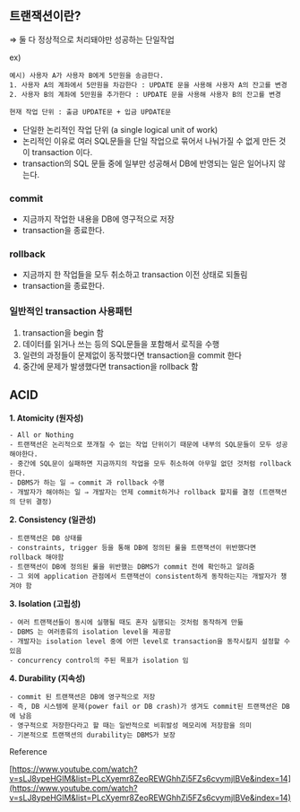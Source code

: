 ## 트랜잭션이란?

⇒ 둘 다 정상적으로 처리돼야만 성공하는 단일작업 

ex) 

```
예시) 사용자 A가 사용자 B에게 5만원을 송금한다.
1. 사용자 A의 계좌에서 5만원을 차감한다 : UPDATE 문을 사용해 사용자 A의 잔고를 변경
2. 사용자 B의 계좌에 5만원을 추가한다 : UPDATE 문을 사용해 사용자 B의 잔고를 변경

현재 작업 단위 : 출금 UPDATE문 + 입금 UPDATE문
```

- 단일한 논리적인 작업 단위 (a single logical unit of work)
- 논리적인 이유로 여러 SQL문들을 단일 작업으로 묶어서 나눠가질 수 없게 만든 것이 transaction 이다.
- transaction의 SQL 문들 중에 일부만 성공해서 DB에 반영되는 일은 일어나지 않는다.

### commit

- 지금까지 작업한 내용을 DB에 영구적으로 저장
- transaction을 종료한다.

### rollback

- 지금까지 한 작업들을 모두 취소하고 transaction 이전 상태로 되돌림
- transaction을 종료한다.

### 일반적인 transaction 사용패턴

1. transaction을 begin 함
2. 데이터를 읽거나 쓰는 등의 SQL문들을 포함해서 로직을 수행
3. 일련의 과정들이 문제없이 동작했다면 transaction을 commit 한다
4. 중간에 문제가 발생했다면 transaction을 rollback 함 

## ACID

**1. Atomicity (원자성)**

    - All or Nothing
    - 트랜잭션은 논리적으로 쪼개질 수 없는 작업 단위이기 때문에 내부의 SQL문들이 모두 성공해야한다.
    - 중간에 SQL문이 실패하면 지금까지의 작업을 모두 취소하여 아무일 없던 것처럼 rollback 한다.
    - DBMS가 하는 일 ⇒ commit 과 rollback 수행
    - 개발자가 해야하는 일 ⇒ 개발자는 언제 commit하거나 rollback 할지를 결정 (트랜잭션의 단위 결정)
    
**2.  Consistency (일관성)**

    - 트랜잭션은 DB 상태를
    - constraints, trigger 등을 통해 DB에 정의된 룰을 트랜잭션이 위반했다면 rollback 해야함
    - 트랜잭션이 DB에 정의된 룰을 위반했는 DBMS가 commit 전에 확인하고 알려줌
    - 그 외에 application 관점에서 트랜잭션이 consistent하게 동작하는지는 개발자가 챙겨야 함
    
**3. Isolation (고립성)**

    - 여러 트랜잭션들이 동시에 실행될 때도 혼자 실행되는 것처럼 동작하게 만듦
    - DBMS 는 여러종류의 isolation level을 제공함
    - 개발자는 isolation level 중에 어떤 level로 transaction을 동작시킬지 설정할 수 있음
    - concurrency control의 주된 목표가 isolation 임
    
**4. Durability (지속성)**

    - commit 된 트랜잭션은 DB에 영구적으로 저장
    - 즉, DB 시스템에 문제(power fail or DB crash)가 생겨도 commit된 트랜잭션은 DB에 남음
    - 영구적으로 저장한다라고 할 때는 일반적으로 비휘발성 메모리에 저장함을 의미
    - 기본적으로 트랜잭션의 durability는 DBMS가 보장

Reference 

[https://www.youtube.com/watch?v=sLJ8ypeHGlM&list=PLcXyemr8ZeoREWGhhZi5FZs6cvymjIBVe&index=14](https://www.youtube.com/watch?v=sLJ8ypeHGlM&list=PLcXyemr8ZeoREWGhhZi5FZs6cvymjIBVe&index=14)
